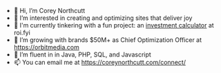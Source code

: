 - 👋 Hi, I’m Corey Northcutt
- 👀 I’m interested in creating and optimizing sites that deliver joy
- 🎢 I'm currently tinkering with a fun project: an [investment calculator](https://roi.fyi) at roi.fyi
- 💞️ I’m growing with brands $50M+ as Chief Optimization Officer at https://orbitmedia.com
- 🌱 I’m fluent in in Java, PHP, SQL, and Javascript
- 📫 You can email me at https://coreynorthcutt.com/connect/

<!---
coreynorthcutt/coreynorthcutt is a ✨ special ✨ repository because its `README.md` (this file) appears on your GitHub profile.
You can click the Preview link to take a look at your changes.
--->
